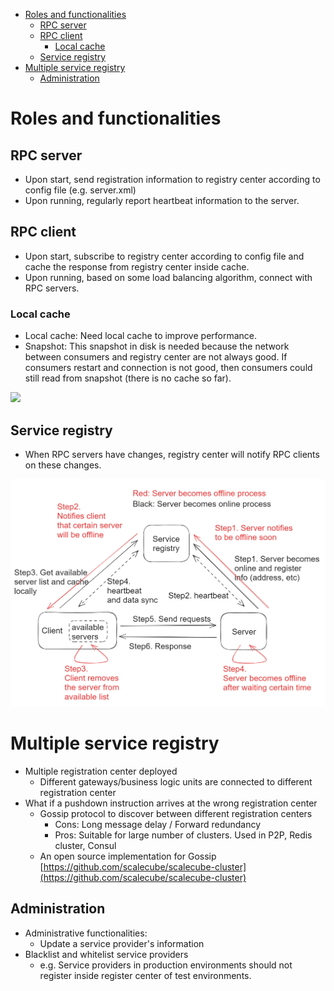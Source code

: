 - [Roles and functionalities](#roles-and-functionalities)
  - [RPC server](#rpc-server)
  - [RPC client](#rpc-client)
    - [Local cache](#local-cache)
  - [Service registry](#service-registry)
- [Multiple service registry](#multiple-service-registry)
  - [Administration](#administration)

# Roles and functionalities

## RPC server
* Upon start, send registration information to registry center according to config file (e.g. server.xml)
* Upon running, regularly report heartbeat information to the server.

## RPC client
* Upon start, subscribe to registry center according to config file and cache the response from registry center inside cache.
* Upon running, based on some load balancing algorithm, connect with RPC servers.

### Local cache
* Local cache: Need local cache to improve performance.
* Snapshot: This snapshot in disk is needed because the network between consumers and registry center are not always good. If consumers restart and connection is not good, then consumers could still read from snapshot (there is no cache so far).

![](../.gitbook/assets/registryCenter\_lookup.png)


## Service registry
* When RPC servers have changes, registry center will notify RPC clients on these changes.

![](../.gitbook/assets/registerCenter_serverOnlineOffline.png)

# Multiple service registry

* Multiple registration center deployed
  * Different gateways/business logic units are connected to different registration center
* What if a pushdown instruction arrives at the wrong registration center
  * Gossip protocol to discover between different registration centers
    * Cons: Long message delay / Forward redundancy
    * Pros: Suitable for large number of clusters. Used in P2P, Redis cluster, Consul
  * An open source implementation for Gossip [https://github.com/scalecube/scalecube-cluster](https://github.com/scalecube/scalecube-cluster)

## Administration

* Administrative functionalities:
  * Update a service provider's information
* Blacklist and whitelist service providers
  * e.g. Service providers in production environments should not register inside register center of test environments.
